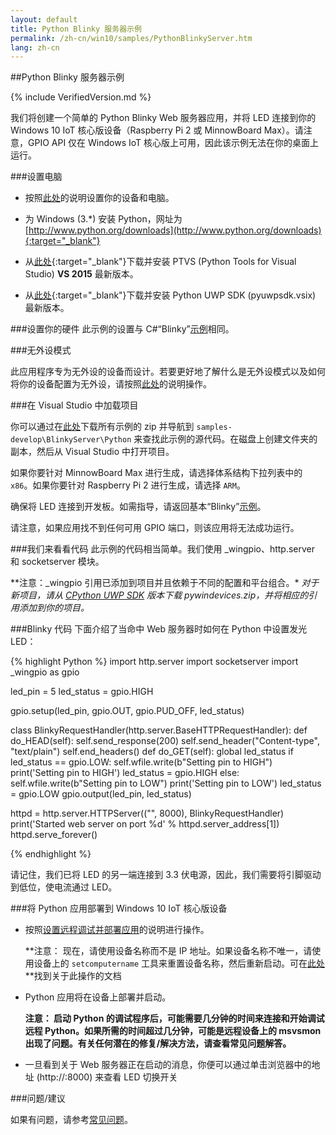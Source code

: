 ```yaml
---
layout: default
title: Python Blinky 服务器示例
permalink: /zh-cn/win10/samples/PythonBlinkyServer.htm
lang: zh-cn
---
```


##Python Blinky 服务器示例

{% include VerifiedVersion.md %}

我们将创建一个简单的 Python Blinky Web 服务器应用，并将 LED 连接到你的 Windows 10 IoT 核心版设备（Raspberry Pi 2 或 MinnowBoard Max）。请注意，GPIO API 仅在 Windows IoT 核心版上可用，因此该示例无法在你的桌面上运行。

###设置电脑
* 按照[此处]({{site.baseurl}}/{{page.lang}}/GetStarted.htm)的说明设置你的设备和电脑。

* 为 Windows \(3.\*\) 安装 Python，网址为 [http://www.python.org/downloads](http://www.python.org/downloads){:target="_blank"}

* 从[此处](https://github.com/microsoft/ptvs/releases){:target="_blank"}下载并安装 PTVS \(Python Tools for Visual Studio\) **VS 2015** 最新版本。

* 从[此处](https://github.com/ms-iot/python/releases){:target="_blank"}下载并安装 Python UWP SDK \(pyuwpsdk.vsix\) 最新版本。

###设置你的硬件
此示例的设置与 C\#“Blinky”[示例]({{site.baseurl}}/{{page.lang}}/win10/samples/Blinky.htm)相同。

###无外设模式

此应用程序专为无外设的设备而设计。若要更好地了解什么是无外设模式以及如何将你的设备配置为无外设，请按照[此处]({{site.baseurl}}/{{page.lang}}/win10/HeadlessMode.htm)的说明操作。

###在 Visual Studio 中加载项目

你可以通过在[此处](https://github.com/ms-iot/samples/archive/develop.zip)下载所有示例的 zip 并导航到 `samples-develop\BlinkyServer\Python` 来查找此示例的源代码。在磁盘上创建文件夹的副本，然后从 Visual Studio 中打开项目。

如果你要针对 MinnowBoard Max 进行生成，请选择体系结构下拉列表中的 `x86`。如果你要针对 Raspberry Pi 2 进行生成，请选择 `ARM`。

确保将 LED 连接到开发板。如需指导，请返回基本“Blinky”[示例]({{site.baseurl}}/{{page.lang}}/win10/samples/Blinky.htm)。

请注意，如果应用找不到任何可用 GPIO 端口，则该应用将无法成功运行。

###我们来看看代码
此示例的代码相当简单。我们使用 \_wingpio、http.server 和 socketserver 模块。

*\*注意：\_wingpio 引用已添加到项目并且依赖于不同的配置和平台组合。\* *对于新项目，请从 [CPython UWP SDK](https://github.com/ms-iot/python/releases) 版本下载 pywindevices.zip，并将相应的引用添加到你的项目。*

###Blinky 代码
下面介绍了当命中 Web 服务器时如何在 Python 中设置发光 LED：

{% highlight Python %}
import http.server
import socketserver
import _wingpio as gpio

led_pin = 5
led_status = gpio.HIGH

gpio.setup(led_pin, gpio.OUT, gpio.PUD_OFF, led_status)

class BlinkyRequestHandler(http.server.BaseHTTPRequestHandler):
    def do_HEAD(self):
        self.send_response(200)
        self.send_header("Content-type", "text/plain")
        self.end_headers()
    def do_GET(self):
        global led_status
        if led_status == gpio.LOW:
            self.wfile.write(b"Setting pin to HIGH")
            print('Setting pin to HIGH')
            led_status = gpio.HIGH
        else:
            self.wfile.write(b"Setting pin to LOW")
            print('Setting pin to LOW')
            led_status = gpio.LOW
        gpio.output(led_pin, led_status)

httpd = http.server.HTTPServer(("", 8000), BlinkyRequestHandler)
print('Started web server on port %d' % httpd.server_address[1])
httpd.serve_forever()

{% endhighlight %}

请记住，我们已将 LED 的另一端连接到 3.3 伏电源，因此，我们需要将引脚驱动到低位，使电流通过 LED。

###将 Python 应用部署到 Windows 10 IoT 核心版设备

* 按照[设置远程调试并部署应用]({{site.baseurl}}/{{page.lang}}/win10/AppDeployment.htm#python)的说明进行操作。

	**注意： 现在，请使用设备名称而不是 IP 地址。如果设备名称不唯一，请使用设备上的 `setcomputername` 工具来重置设备名称，然后重新启动。可在[此处]({{site.baseurl}}/{{page.lang}}/win10/samples/PowerShell.htm)**找到关于此操作的文档

* Python 应用将在设备上部署并启动。

	**注意： 启动 Python 的调试程序后，可能需要几分钟的时间来连接和开始调试远程 Python。如果所需的时间超过几分钟，可能是远程设备上的 msvsmon 出现了问题。有关任何潜在的修复/解决方法，请查看常见问题解答。**

* 一旦看到关于 Web 服务器正在启动的消息，你便可以通过单击浏览器中的地址 \(http://<yourdeviceip>:8000\) 来查看 LED 切换开关

###问题/建议

如果有问题，请参考[常见问题]({{site.baseurl}}/{{page.lang}}/Faqs.htm)。
